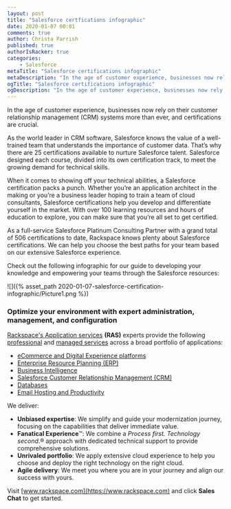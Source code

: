 ```yaml
---
layout: post
title: "Salesforce certfications infographic"
date: 2020-01-07 00:01
comments: true
author: Christa Parrish
published: true
authorIsRacker: true
categories:
    - Salesforce
metaTitle: "Salesforce certifications infographic"
metaDescription: "In the age of customer experience, businesses now rely on their customer relationship management (CRM) systems more than ever, and certifications are crucial."
ogTitle: "Salesforce certifications infographic"
ogDescription: "In the age of customer experience, businesses now rely on their customer relationship management (CRM) systems more than ever, and certifications are crucial."
---
```


In the age of customer experience, businesses now rely on their customer relationship management (CRM) systems more than ever, and certifications are crucial.

<!-- more -->

As the world leader in CRM software, Salesforce knows the value of a well-trained team that understands the importance of customer data. That’s why there are 25 certifications available to nurture Salesforce talent. Salesforce designed each course, divided into its own certification track, to meet the growing demand for technical skills.

When it comes to showing off your technical abilities, a Salesforce certification packs a punch. Whether you’re an application architect in the making or you’re a business leader hoping to train a team of cloud consultants, Salesforce certifications help you develop and differentiate yourself in the market. With over 100 learning resources and hours of education to explore, you can make sure that you’re all set to get certified.

As a full-service Salesforce Platinum Consulting Partner with a grand total of 506 certifications to date, Rackspace knows plenty about Salesforce certifications. We can help you choose the best paths for your team based on our extensive Salesforce experience.

Check out the following infographic for our guide to developing your knowledge and empowering your teams through the Salesforce resources:

![]({% asset_path 2020-01-07-salesforce-certification-infographic/Picture1.png %})

### Optimize your environment with expert administration, management, and configuration

[Rackspace's Application services](https://www.rackspace.com/application-services)
**(RAS)** experts provide the following [professional](https://www.rackspace.com/application-management/professional-services)
and
[managed services](https://www.rackspace.com/application-management/managed-services) across
a broad portfolio of applications:

- [eCommerce and Digital Experience platforms](https://www.rackspace.com/ecommerce-digital-experience)
- [Enterprise Resource Planning (ERP)](https://www.rackspace.com/erp)
- [Business Intelligence](https://www.rackspace.com/business-intelligence)
- [Salesforce Customer Relationship Management (CRM)](https://www.rackspace.com/salesforce-managed-services)
- [Databases](https://www.rackspace.com/dba-services)
- [Email Hosting and Productivity](https://www.rackspace.com/email-hosting)

We deliver:

- **Unbiased expertise**: We simplify and guide your modernization journey,
focusing on the capabilities that deliver immediate value.
- **Fanatical Experience**&trade;: We combine a *Process first. Technology second*.&reg;
approach with dedicated technical support to provide comprehensive solutions.
- **Unrivaled portfolio**: We apply extensive cloud experience to help you
choose and deploy the right technology on the right cloud.
- **Agile delivery**: We meet you where you are in your journey and align
our success with yours.

Visit [www.rackspace.com](https://www.rackspace.com) and click **Sales Chat** to get started.

